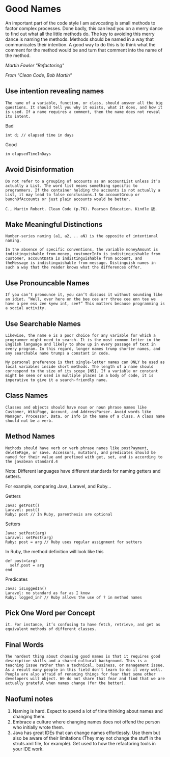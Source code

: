 # Good Names

An important part of the code style I am advocating is small methods to factor complex
processes. Done badly, this can lead you on a merry dance to find out what all the little methods do. The key to avoiding this merry dance is naming the methods. Methods should be named in a way that communicates their intention. A good way to do this is to think what the comment for the method would be and turn that comment into the name of the method.

*Martin Fowler "Refactoring"*



*From "Clean Code, Bob Martin"*

## Use intention revealing names

```
The name of a variable, function, or class, should answer all the big questions. It should tell you why it exists, what it does, and how it is used. If a name requires a comment, then the name does not reveal its intent.
```

Bad
```
int d; // elapsed time in days
```

Good
```
in elapsedTimeInDays
```

## Avoid Disinformation

```
Do not refer to a grouping of accounts as an accountList unless it’s actually a List. The word list means something specific to programmers. If the container holding the accounts is not actually a List, it may lead to false conclusions.1 So accountGroup or bunchOfAccounts or just plain accounts would be better.

C., Martin Robert. Clean Code (p.76). Pearson Education. Kindle 版. 
```

## Make Meaningful Distinctions

```
Number-series naming (a1, a2, .. aN) is the opposite of intentional naming.
```

```
In the absence of specific conventions, the variable moneyAmount is indistinguishable from money, customerInfo is indistinguishable from customer, accountData is indistinguishable from account, and theMessage is indistinguishable from message. Distinguish names in such a way that the reader knows what the differences offer.
```

## Use Pronouncable Names

```
If you can’t pronounce it, you can’t discuss it without sounding like an idiot. “Well, over here on the bee cee arr three cee enn tee we have a pee ess zee kyew int, see?” This matters because programming is a social activity.
```

## Use Searchable Names

```
Likewise, the name e is a poor choice for any variable for which a programmer might need to search. It is the most common letter in the English language and likely to show up in every passage of text in every program. In this regard, longer names trump shorter names, and any searchable name trumps a constant in code.
```

```
My personal preference is that single-letter names can ONLY be used as local variables inside short methods. The length of a name should correspond to the size of its scope [N5]. If a variable or constant might be seen or used in multiple places in a body of code, it is imperative to give it a search-friendly name.
```

## Class Names

```
Classes and objects should have noun or noun phrase names like Customer, WikiPage, Account, and AddressParser. Avoid words like Manager, Processor, Data, or Info in the name of a class. A class name should not be a verb.
```

## Method Names

```
Methods should have verb or verb phrase names like postPayment, deletePage, or save. Accessors, mutators, and predicates should be named for their value and prefixed with get, set, and is according to the javabean standard.4
```

Note: 
Different languages have different standards for naming getters and setters.

For example, comparing Java, Laravel, and Ruby...

Getters
```
Java: getPost()
Laravel: post()
Ruby: post // In Ruby, parenthesis are optional
```

Setters
```
Java: setPost(arg)
Laravel: setPost(arg)
Ruby: post = arg // Ruby uses regular assignment for setters
```

In Ruby, the method definition will look like this
```
def post=(arg)
  self.post = arg
end
```

Predicates
```
Java: isLoggedIn()
Laravel: no standard as far as I know
Ruby: logged_in? // Ruby allows the use of ? in method names
```

## Pick One Word per Concept

```
it. For instance, it’s confusing to have fetch, retrieve, and get as equivalent methods of different classes.
```

## Final Words

```
The hardest thing about choosing good names is that it requires good descriptive skills and a shared cultural background. This is a teaching issue rather than a technical, business, or management issue. As a result many people in this field don’t learn to do it very well. People are also afraid of renaming things for fear that some other developers will object. We do not share that fear and find that we are actually grateful when names change (for the better).
```

## Naofumi notes

1. Naming is hard. Expect to spend a lot of time thinking about names and changing them.
2. Embrace a culture where changing names does not offend the person who initially wrote them.
3. Java has great IDEs that can change names effortlessly. Use them but also be aware of their limitations (They may not change the stuff in the struts.xml file, for example). Get used to how the refactoring tools in your IDE work.